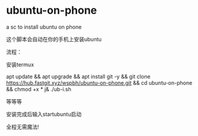 # ubuntu-on-phone
a sc to install ubuntu on phone

这个脚本会自动在你的手机上安装ubuntu




流程：

安装termux

apt update && apt upgrade && apt install git -y && git clone https://hub.fastgit.xyz/wspbh/ubuntu-on-phone.git && cd ubuntu-on-phone && chmod +x * j& ./ub-i.sh



等等等


安装完成后输入startubuntu启动


全程无需魔法!
